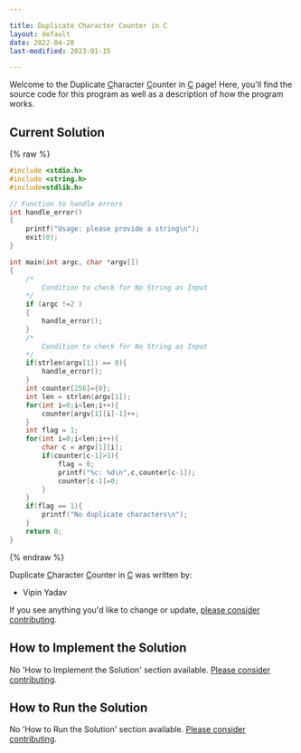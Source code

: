 ```yaml
---

title: Duplicate Character Counter in C
layout: default
date: 2022-04-28
last-modified: 2023-01-15

---
```


Welcome to the Duplicate [C](https://sampleprograms.io/languages/c)haracter [C](https://sampleprograms.io/languages/c)ounter in [C](https://sampleprograms.io/languages/c) page! Here, you'll find the source code for this program as well as a description of how the program works.

## Current Solution

{% raw %}

```c
#include <stdio.h>
#include <string.h>
#include<stdlib.h>

// Function to handle errors
int handle_error()
{
    printf("Usage: please provide a string\n");
    exit(0);
}

int main(int argc, char *argv[])
{
    /*
        Condition to check for No String as Input
    */
    if (argc !=2 )
    {
        handle_error();
    }
    /*
        Condition to check for No String as Input
    */
    if(strlen(argv[1]) == 0){
        handle_error();
    }
    int counter[256]={0};
    int len = strlen(argv[1]);
    for(int i=0;i<len;i++){
        counter[argv[1][i]-1]++;
    }
    int flag = 1;
    for(int i=0;i<len;i++){
        char c = argv[1][i];
        if(counter[c-1]>1){
            flag = 0;
            printf("%c: %d\n",c,counter[c-1]);
            counter[c-1]=0;
        }
    }
    if(flag == 1){
        printf("No duplicate characters\n");
    }
    return 0;
}
```

{% endraw %}

Duplicate [C](https://sampleprograms.io/languages/c)haracter [C](https://sampleprograms.io/languages/c)ounter in [C](https://sampleprograms.io/languages/c) was written by:

- Vipin Yadav

If you see anything you'd like to change or update, [please consider contributing](https://github.com/TheRenegadeCoder/sample-programs).

## How to Implement the Solution

No 'How to Implement the Solution' section available. [Please consider contributing](https://github.com/TheRenegadeCoder/sample-programs-website).

## How to Run the Solution

No 'How to Run the Solution' section available. [Please consider contributing](https://github.com/TheRenegadeCoder/sample-programs-website).